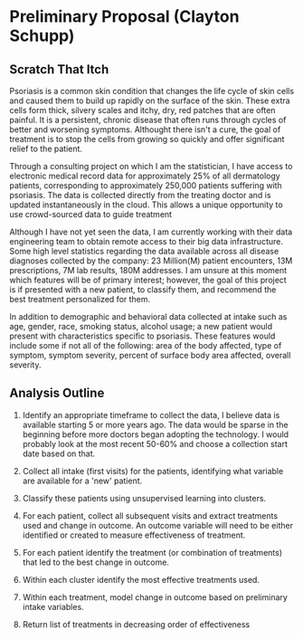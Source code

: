 Preliminary Proposal (Clayton Schupp)
===

Scratch That Itch
---

Psoriasis is a common skin condition that changes the life cycle of skin cells
and caused them to build up rapidly on the surface of the skin.  These extra
cells form thick, silvery scales and itchy, dry, red patches that are often 
painful.  It is a persistent, chronic disease that often runs through cycles
of better and worsening symptoms. Althought there isn't a cure, the goal of 
treatment is to stop the cells from growing so quickly and offer significant
relief to the patient.

Through a consulting project on which I am the statistician, I have access 
to electronic medical record data for approximately 25% of all dermatology
patients, corresponding to approximately 250,000 patients suffering with 
psoriasis.  The data is collected directly from the treating doctor and is 
updated instantaneously in the cloud.  This allows a unique opportunity to
use crowd-sourced data to guide treatment

Although I have not yet seen the data, I am currently working with their 
data engineering team to obtain remote access to their big data infrastructure.
Some high level statistics regarding the data available across all disease 
diagnoses collected by the company: 23 Million(M) patient encounters, 13M 
prescriptions, 7M lab results, 180M addresses. I am unsure at this moment 
which features will be of primary interest; however, the goal of this
project is if presented with a new patient, to classify them, and recommend 
the best treatment personalized for them.

In addition to demographic and behavioral data collected at intake such as age, 
gender, race, smoking status, alcohol usage; a new patient would present with 
characteristics specific to psoriasis.  These features would include some if not
all of the following: area of the body affected, type of symptom, symptom 
severity, percent of surface body area affected, overall severity.

Analysis Outline
---

1. Identify an appropriate timeframe to collect the data, I believe data is
available starting 5 or more years ago. The data would be sparse in the 
beginning before more doctors began adopting the technology.  I would 
probably look at the most recent 50-60% and choose a collection start 
date based on that.

2. Collect all intake (first visits) for the patients, identifying what
variable are available for a 'new' patient.

3. Classify these patients using unsupervised learning into clusters.

4. For each patient, collect all subsequent visits and extract treatments
used and change in outcome.  An outcome variable will need to be either
identified or created to measure effectiveness of treatment.

5. For each patient identify the treatment (or combination of treatments) 
that led to the best change in outcome.

6. Within each cluster identify the most effective treatments used.

7. Within each treatment, model change in outcome based on preliminary intake
variables.

8. Return list of treatments in decreasing order of effectiveness

